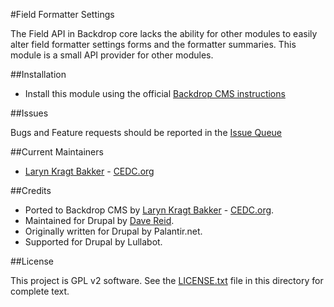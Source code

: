 #Field Formatter Settings

The Field API in Backdrop core lacks the ability for other modules to easily 
alter field formatter settings forms and the formatter summaries. This module 
is a small API provider for other modules.

##Installation

- Install this module using the official 
  [Backdrop CMS instructions](https://backdropcms.org/guide/modules)

##Issues

Bugs and Feature requests should be reported in the 
[Issue Queue](https://github.com/backdrop-contrib/field_formatter_settings/issues)

##Current Maintainers

- [Laryn Kragt Bakker](https://github.com/laryn) - [CEDC.org](https://cedc.org)

##Credits

- Ported to Backdrop CMS by [Laryn Kragt Bakker](https://github.com/laryn) - [CEDC.org](https://cedc.org).
- Maintained for Drupal by [Dave Reid](https://github.com/davereid).
- Originally written for Drupal by Palantir.net.
- Supported for Drupal by Lullabot.

##License

This project is GPL v2 software. See the [LICENSE.txt](https://github.com/backdrop-contrib/field_formatter_settings/blob/1.x-1.x/LICENSE.txt) file in this directory for
complete text.
